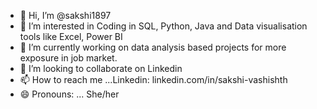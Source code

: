 - 👋 Hi, I’m @sakshi1897
- 👀 I’m interested in Coding in SQL, Python, Java and Data visualisation tools like Excel, Power BI
- 🌱 I’m currently working on data analysis based projects for more exposure in job market.
- 💞️ I’m looking to collaborate on Linkedin 
- 📫 How to reach me ...Linkedin:
  linkedin.com/in/sakshi-vashishth
- 😄 Pronouns: ... She/her

<!---
sakshi1897/sakshi1897 is a ✨ special ✨ repository because its `README.md` (this file) appears on your GitHub profile.
You can click the Preview link to take a look at your changes.
--->
